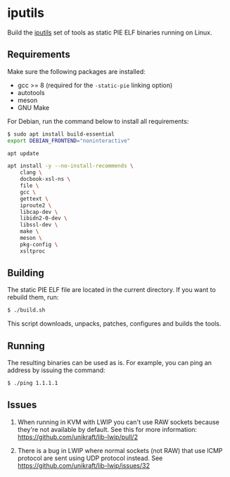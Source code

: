 # iputils

Build the [iputils](https://github.com/iputils/iputils/) set of tools as static PIE ELF binaries running on Linux.

## Requirements

Make sure the following packages are installed:
* gcc >= 8 (required for the `-static-pie` linking option)
* autotools
* meson
* GNU Make

For Debian, run the command below to install all requirements:

```bash
$ sudo apt install build-essential
export DEBIAN_FRONTEND="noninteractive"

apt update

apt install -y --no-install-recommends \
	clang \
	docbook-xsl-ns \
	file \
	gcc \
	gettext \
	iproute2 \
	libcap-dev \
	libidn2-0-dev \
	libssl-dev \
	make \
	meson \
	pkg-config \
	xsltproc

```

## Building

The static PIE ELF file are located in the current directory.
If you want to rebuild them, run:

```bash
$ ./build.sh
```

This script downloads, unpacks, patches, configures and builds the tools.

## Running

The resulting binaries can be used as is.
For example, you can ping an address by issuing the command:

```bash
$ ./ping 1.1.1.1
```

## Issues

1. When running in KVM with LWIP you can't use RAW sockets because they're not
   available by default. See this for more information:
   https://github.com/unikraft/lib-lwip/pull/2

2. There is a bug in LWIP where normal sockets (not RAW) that use ICMP protocol
   are sent using UDP protocol instead. See https://github.com/unikraft/lib-lwip/issues/32
